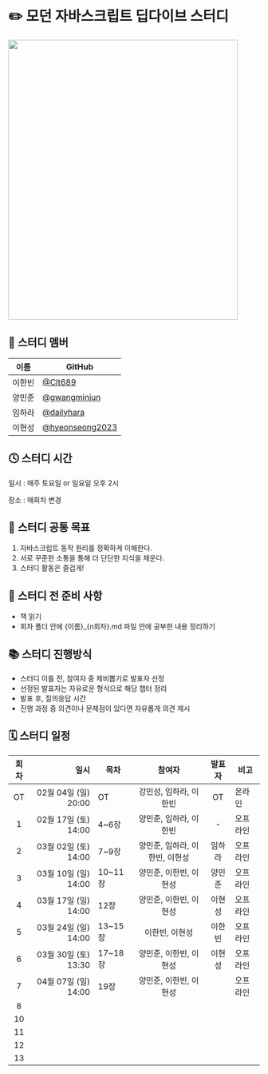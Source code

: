# ✏️ 모던 자바스크립트 딥다이브 스터디

<img src="https://github.com/Clt689/ModernJS_Deepdive/assets/115773895/747dd81d-06eb-41af-bf03-a1fb55ab4f30" width="460" height="560">


## 👶 스터디 멤버

| 이름   | GitHub                                         |
| ------ | ---------------------------------------------- |
| 이한빈 | [@Clt689](https://github.com/Clt689) |
| 양민준 | [@gwangminjun](https://github.com/gwangminjun) |
| 임하라 | [@dailyhara](https://github.com/dailyhara) |
| 이현성 | [@hyeonseong2023](https://github.com/hyeonseong2023) |


## 🕓 스터디 시간

일시 : 매주 토요일 or 일요일 오후 2시

장소 : 매회차 변경

## 🚩 스터디 공통 목표

1. 자바스크립트 동작 원리를 정확하게 이해한다.
2. 서로 꾸준한 소통을 통해 더 단단한 지식을 채운다.
3. 스터디 활동은 즐겁게!

## 🛒 스터디 전 준비 사항

- 책 읽기
- 회차 폴더 안에 {이름}_{n회차}.md 파일 안에 공부한 내용 정리하기

## 📚 스터디 진행방식

- 스터디 이틀 전, 참여자 중 제비뽑기로 발표자 선정
- 선정된 발표자는 자유로운 형식으로 해당 챕터 정리
- 발표 후, 질의응답 시간
- 진행 과정 중 의견이나 문제점이 있다면 자유롭게 의견 제시


## 🗓 스터디 일정

| 회차 | 일시                | 목차                | 참여자               | 발표자           | 비고                       |
| :--: |------------------:|-------------------|:-----------------:|:-------------:|--------------------------|
| OT    | 02월 04일 (일) 20:00  | OT | 강민성, 임하라, 이한빈 | OT | 온라인 |
| 1    | 02월 17일 (토) 14:00  | 4~6장 | 양민준, 임하라, 이한빈 | - | 오프라인 |
| 2    | 03월 02일 (토) 14:00  | 7~9장 | 양민준, 임하라, 이한빈, 이현성 | 임하라 | 오프라인 |
| 3    | 03월 10일 (일) 14:00  | 10~11장 | 양민준, 이한빈, 이현성 | 양민준 | 오프라인 |
| 4    | 03월 17일 (일) 14:00  | 12장 | 양민준, 이한빈, 이현성 | 이현성 | 오프라인 |
| 5    | 03월 24일 (일) 14:00  | 13~15장 | 이한빈, 이현성 | 이한빈 | 오프라인 |
| 6   | 03월 30일 (토) 13:30 | 17~18장 | 양민준, 이한빈, 이현성 | 이현성 | 오프라인 |
| 7   | 04월 07일 (일) 14:00 | 19장 | 양민준, 이한빈, 이현성 |  | 오프라인 |
| 8   |  |  |  |  |  |
| 10   |  |  |  |  |  |
| 11   |  |  |  |  |  |
| 12   |  |  |  |  |  |
| 13   |  |  |  |  |  |


